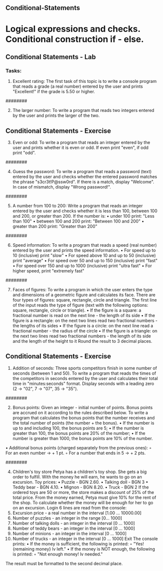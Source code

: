 ## Conditional-Statements

# Logical expressions and checks. Conditional construction if - else.

## Conditional Statements - Lab

### Tasks:

1. Excellent rating:
The first task of this topic is to write a console program that reads a grade (a real number) entered by the user and prints "Excellent!" if the grade is 5.50 or higher.

########

2. The larger number:
To write a program that reads two integers entered by the user and prints the larger of the two.


## Conditional Statements - Exercise


3. Even or odd:
To write a program that reads an integer entered by the user and prints whether it is even or odd. 
If even print "even", if odd print "odd".

########

4. Guess the password:
To write a program that reads a password (text) entered by the user and checks whether the entered password matches the phrase "s3cr3t!P@ssw0rd". If there is a match, display "Welcome". In case of mismatch, display "Wrong password!".

########

5. A number from 100 to 200:
Write a program that reads an integer entered by the user and checks whether it is less than 100, between 100 and 200, or greater than 200. If the number is:
 • under 100 print: "Less than 100"
 • between 100 and 200 print: "Between 100 and 200"
 • greater than 200 print: "Greater than 200"

########

6. Speed ​​information:
To write a program that reads a speed (real number) entered by the user and prints the speed information.
 • For speed up to 10 (inclusive) print "slow"
 • For speed above 10 and up to 50 (inclusive) print "average"
 • For speed over 50 and up to 150 (inclusive) print "fast"
 • For speed over 150 and up to 1000 (inclusive) print "ultra fast"
 • For higher speed, print "extremely fast"

########

7. Faces of figures:
To write a program in which the user enters the type and dimensions of a geometric figure and calculates its face. There are four types of figures: square, rectangle, circle and triangle. The first line of the input reads the type of figure (text with the following options: square, rectangle, circle or triangle).
 • If the figure is a square: a fractional number is read on the next line - the length of its side
 • If the figure is a rectangle: on the next two lines read two fractional numbers - the lengths of its sides
 • If the figure is a circle: on the next line read a fractional number - the radius of the circle
 • If the figure is a triangle: on the next two lines read two fractional numbers - the length of its side and the length of the height to it
Round the result to 3 decimal places.

## Conditional Statements - Exercise

1. Addition of seconds:
Three sports competitors finish in some number of seconds (between 1 and 50). To write a program that reads the times of the competitors in seconds entered by the user and calculates their total time in "minutes:seconds" format. Display seconds with a leading zero (2 -> "02", 7 -> "07", 35 -> "35").

########

2. Bonus points:
Given an integer - initial number of points. Bonus points are accrued on it according to the rules described below. To write a program that calculates the bonus points that the number receives and the total number of points (the number + the bonus).
 • If the number is up to and including 100, the bonus points are 5;
 • If the number is greater than 100, the bonus points are 20% of the number;
 • If the number is greater than 1000, the bonus points are 10% of the number.

 • Additional bonus points (charged separately from the previous ones):
 ◦ For an even number -> + 1 pt.
 ◦ For a number that ends in 5 -> + 2 pts.

########

4. Children's toy store
Petya has a children's toy shop. She gets a big order to fulfill. With the money he will earn, he wants to go on an excursion.
Toy prices:
 • Puzzle - BGN 2.60.
 • Talking doll - BGN 3
 • Teddy bear - BGN 4.10.
 • Mignon - BGN 8.20.
 • Truck - BGN 2
If the ordered toys are 50 or more, the store makes a discount of 25% of the total price. From the money earned, Petya must give 10% for the rent of the shop. To calculate whether the money will be enough for her to go on an excursion.
Login
6 lines are read from the console:
 1. Excursion price - a real number in the interval [1.00 … 10000.00]
 2. Number of puzzles - an integer in the range [0… 1000]
 3. Number of talking dolls - an integer in the interval [0 … 1000]
 4. Number of teddy bears - an integer in the interval [0 … 1000]
 5. Number of minions - an integer in the interval [0 … 1000]
 6. Number of trucks - an integer in the interval [0 … 1000]
Exit
The console prints:
 • If the money is sufficient, the following is printed:
 ◦ "Yes! {remaining money} lv left."
 • If the money is NOT enough, the following is printed:
 ◦ "Not enough money! lv needed."

The result must be formatted to the second decimal place.



